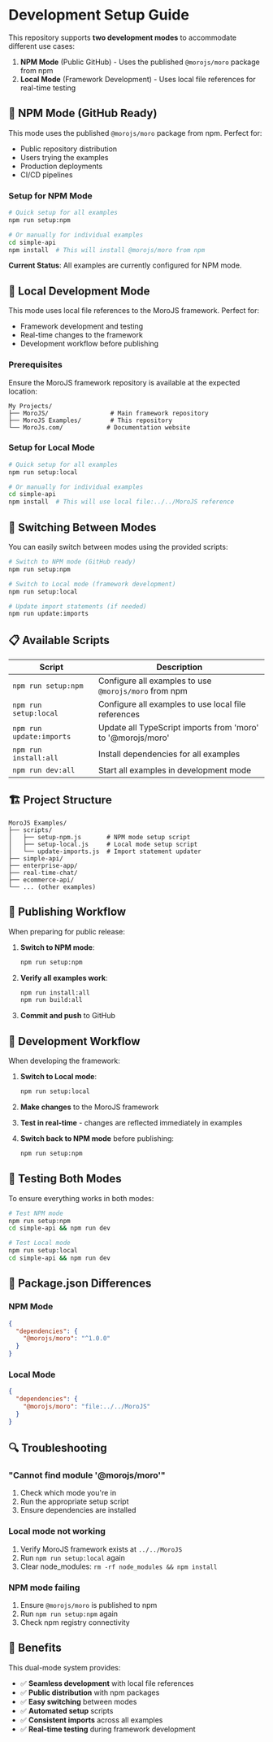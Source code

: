 # Development Setup Guide

This repository supports **two development modes** to accommodate different use cases:

1. **NPM Mode** (Public GitHub) - Uses the published `@morojs/moro` package from npm
2. **Local Mode** (Framework Development) - Uses local file references for real-time testing

## 🎯 NPM Mode (GitHub Ready)

This mode uses the published `@morojs/moro` package from npm. Perfect for:
- Public repository distribution
- Users trying the examples
- Production deployments
- CI/CD pipelines

### Setup for NPM Mode

```bash
# Quick setup for all examples
npm run setup:npm

# Or manually for individual examples
cd simple-api
npm install  # This will install @morojs/moro from npm
```

**Current Status**: All examples are currently configured for NPM mode.

## 🔧 Local Development Mode

This mode uses local file references to the MoroJS framework. Perfect for:
- Framework development and testing
- Real-time changes to the framework
- Development workflow before publishing

### Prerequisites

Ensure the MoroJS framework repository is available at the expected location:
```
My Projects/
├── MoroJS/                 # Main framework repository
├── MoroJS Examples/        # This repository
└── MoroJs.com/            # Documentation website
```

### Setup for Local Mode

```bash
# Quick setup for all examples  
npm run setup:local

# Or manually for individual examples
cd simple-api
npm install  # This will use local file:../../MoroJS reference
```

## 🔄 Switching Between Modes

You can easily switch between modes using the provided scripts:

```bash
# Switch to NPM mode (GitHub ready)
npm run setup:npm

# Switch to Local mode (framework development)
npm run setup:local

# Update import statements (if needed)
npm run update:imports
```

## 📋 Available Scripts

| Script | Description |
|--------|-------------|
| `npm run setup:npm` | Configure all examples to use `@morojs/moro` from npm |
| `npm run setup:local` | Configure all examples to use local file references |
| `npm run update:imports` | Update all TypeScript imports from 'moro' to '@morojs/moro' |
| `npm run install:all` | Install dependencies for all examples |
| `npm run dev:all` | Start all examples in development mode |

## 🏗️ Project Structure

```
MoroJS Examples/
├── scripts/
│   ├── setup-npm.js       # NPM mode setup script
│   ├── setup-local.js     # Local mode setup script
│   └── update-imports.js  # Import statement updater
├── simple-api/
├── enterprise-app/
├── real-time-chat/
├── ecommerce-api/
└── ... (other examples)
```

## 🚀 Publishing Workflow

When preparing for public release:

1. **Switch to NPM mode**:
   ```bash
   npm run setup:npm
   ```

2. **Verify all examples work**:
   ```bash
   npm run install:all
   npm run build:all
   ```

3. **Commit and push** to GitHub

## 🔧 Development Workflow

When developing the framework:

1. **Switch to Local mode**:
   ```bash
   npm run setup:local
   ```

2. **Make changes** to the MoroJS framework

3. **Test in real-time** - changes are reflected immediately in examples

4. **Switch back to NPM mode** before publishing:
   ```bash
   npm run setup:npm
   ```

## 🧪 Testing Both Modes

To ensure everything works in both modes:

```bash
# Test NPM mode
npm run setup:npm
cd simple-api && npm run dev

# Test Local mode  
npm run setup:local
cd simple-api && npm run dev
```

## 📝 Package.json Differences

### NPM Mode
```json
{
  "dependencies": {
    "@morojs/moro": "^1.0.0"
  }
}
```

### Local Mode
```json
{
  "dependencies": {
    "@morojs/moro": "file:../../MoroJS"
  }
}
```

## 🔍 Troubleshooting

### "Cannot find module '@morojs/moro'"

1. Check which mode you're in
2. Run the appropriate setup script
3. Ensure dependencies are installed

### Local mode not working

1. Verify MoroJS framework exists at `../../MoroJS`
2. Run `npm run setup:local` again
3. Clear node_modules: `rm -rf node_modules && npm install`

### NPM mode failing

1. Ensure `@morojs/moro` is published to npm
2. Run `npm run setup:npm` again
3. Check npm registry connectivity

## 🎉 Benefits

This dual-mode system provides:

- ✅ **Seamless development** with local file references
- ✅ **Public distribution** with npm packages  
- ✅ **Easy switching** between modes
- ✅ **Automated setup** scripts
- ✅ **Consistent imports** across all examples
- ✅ **Real-time testing** during framework development 
